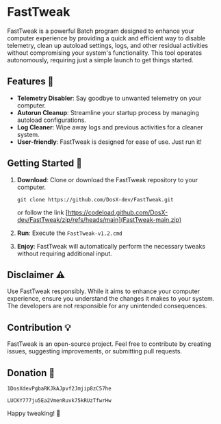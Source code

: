 # FastTweak

FastTweak is a powerful Batch program designed to enhance your computer experience by providing a quick and efficient way to disable telemetry, clean up autoload settings, logs, and other residual activities without compromising your system's functionality. This tool operates autonomously, requiring just a simple launch to get things started.

## Features 🚀

- **Telemetry Disabler**: Say goodbye to unwanted telemetry on your computer.
- **Autorun Cleanup**: Streamline your startup process by managing autoload configurations.
- **Log Cleaner**: Wipe away logs and previous activities for a cleaner system.
- **User-friendly**: FastTweak is designed for ease of use. Just run it!

## Getting Started 🏁

1. **Download**: Clone or download the FastTweak repository to your computer.

    ```batch
    git clone https://github.com/DosX-dev/FastTweak.git
    ```
    or follow the link [https://codeload.github.com/DosX-dev/FastTweak/zip/refs/heads/main](FastTweak-main.zip)

2. **Run**: Execute the `FastTweak-v1.2.cmd`

3. **Enjoy**: FastTweak will automatically perform the necessary tweaks without requiring additional input.

## Disclaimer ⚠️

Use FastTweak responsibly. While it aims to enhance your computer experience, ensure you understand the changes it makes to your system. The developers are not responsible for any unintended consequences.

## Contribution 💡

FastTweak is an open-source project. Feel free to contribute by creating issues, suggesting improvements, or submitting pull requests.

## Donation 🤝
```BTC
1DosXdevPgbaRKJkAJpvf2Jmjip8zC57he
```
```LTC
LUCKY777ju5Ea2VmenRuvk75kRUzTfwrHw
```

Happy tweaking! 🚀
